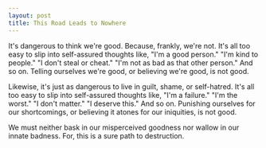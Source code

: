 ```yaml
---
layout: post
title: This Road Leads to Nowhere
---
```


It's dangerous to think we're good. Because, frankly, we're not. It's all too easy to slip into self-assured thoughts like, "I'm a good person." "I'm kind to people." "I don't steal or cheat." "I'm not as bad as that other person." And so on. Telling ourselves we're good, or believing we're good, is not good.

Likewise, it's just as dangerous to live in guilt, shame, or self-hatred. It's all too easy to slip into self-assured thoughts like, "I'm a failure." "I'm the worst." "I don't matter." "I deserve this." And so on. Punishing ourselves for our shortcomings, or believing it atones for our iniquities, is not good.

We must neither bask in our misperceived goodness nor wallow in our innate badness. For, this is a sure path to destruction.